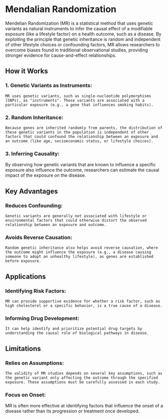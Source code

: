 # Mendalian Randomization 
Mendelian Randomization (MR) is a statistical method that uses genetic variants as natural instruments to infer the causal effect of a modifiable exposure (like a lifestyle factor) on a health outcome, 
such as a disease. By exploiting the principle that genetic inheritance is random and independent of other lifestyle choices or confounding factors, 
MR allows researchers to overcome biases found in traditional observational studies, providing stronger evidence for cause-and-effect relationships. 

## How it Works
 ### 1. Genetic Variants as Instruments:
    MR uses genetic variants, such as single-nucleotide polymorphisms (SNPs), as "instruments". These variants are associated with a particular exposure (e.g., a gene that influences smoking habits). 
 ### 2. Random Inheritance:
    Because genes are inherited randomly from parents, the distribution of these genetic variants in the population is independent of other factors that could confound the relationship between an exposure and an outcome (like age, socioeconomic status, or lifestyle choices). 
 ### 3. Inferring Causality:
By observing how genetic variants that are known to influence a specific exposure also influence the outcome, researchers can estimate the causal impact of the exposure on the disease. 

## Key Advantages

   ### Reduces Confounding:
    Genetic variants are generally not associated with lifestyle or environmental factors that could otherwise distort the observed relationship between an exposure and outcome. 
   ### Avoids Reverse Causation:
    Random genetic inheritance also helps avoid reverse causation, where the outcome might influence the exposure (e.g., a disease causing someone to adopt an unhealthy lifestyle), as genes are established before exposure. 
## Applications
  ### Identifying Risk Factors:
    MR can provide supportive evidence for whether a risk factor, such as high cholesterol or a specific behavior, is a true cause of a disease. 
  ### Informing Drug Development:
    It can help identify and prioritize potential drug targets by understanding the causal role of biological pathways in disease. 
## Limitations
 ### Relies on Assumptions:
    The validity of MR studies depends on several key assumptions, such as the genetic variant only affecting the outcome through the specified exposure. These assumptions must be carefully assessed in each study. 
 ### Focus on Onset:
 MR is often more effective at identifying factors that influence the onset of a disease rather than its progression or treatment once developed. 

